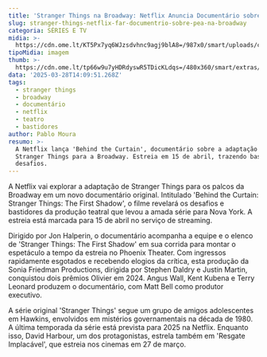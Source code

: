 ```yaml
---
title: 'Stranger Things na Broadway: Netflix Anuncia Documentário sobre a Peça'
slug: stranger-things-netflix-far-documentrio-sobre-pea-na-broadway
categoria: SÉRIES E TV
midia: >-
  https://cdn.ome.lt/KT5Px7yq6WJzsdvhnc9agj9blA8=/987x0/smart/uploads/conteudo/fotos/OMELETE_CAPA_-_2025-03-28T103920.456.png
tipoMidia: imagem
thumb: >-
  https://cdn.ome.lt/tp66w9u7yHDRdyswR5TDicKLdqs=/480x360/smart/extras/conteudos/omelete_THUMB_-_2025-03-28T103906.878.png
data: '2025-03-28T14:09:51.268Z'
tags:
  - stranger things
  - broadway
  - documentário
  - netflix
  - teatro
  - bastidores
author: Pablo Moura
resumo: >-
  A Netflix lança 'Behind the Curtain', documentário sobre a adaptação de
  Stranger Things para a Broadway. Estreia em 15 de abril, trazendo bastidores e
  desafios.
---
```


A Netflix vai explorar a adaptação de Stranger Things para os palcos da Broadway em um novo documentário original. Intitulado 'Behind the Curtain: Stranger Things: The First Shadow', o filme revelará os desafios e bastidores da produção teatral que levou a amada série para Nova York. A estreia está marcada para 15 de abril no serviço de streaming.

Dirigido por Jon Halperin, o documentário acompanha a equipe e o elenco de 'Stranger Things: The First Shadow' em sua corrida para montar o espetáculo a tempo da estreia no Phoenix Theater. Com ingressos rapidamente esgotados e recebendo elogios da crítica, esta produção da Sonia Friedman Productions, dirigida por Stephen Daldry e Justin Martin, conquistou dois prêmios Olivier em 2024. Angus Wall, Kent Kubena e Terry Leonard produzem o documentário, com Matt Bell como produtor executivo.

A série original 'Stranger Things' segue um grupo de amigos adolescentes em Hawkins, envolvidos em mistérios governamentais na década de 1980. A última temporada da série está prevista para 2025 na Netflix. Enquanto isso, David Harbour, um dos protagonistas, estrela também em 'Resgate Implacável', que estreia nos cinemas em 27 de março.
